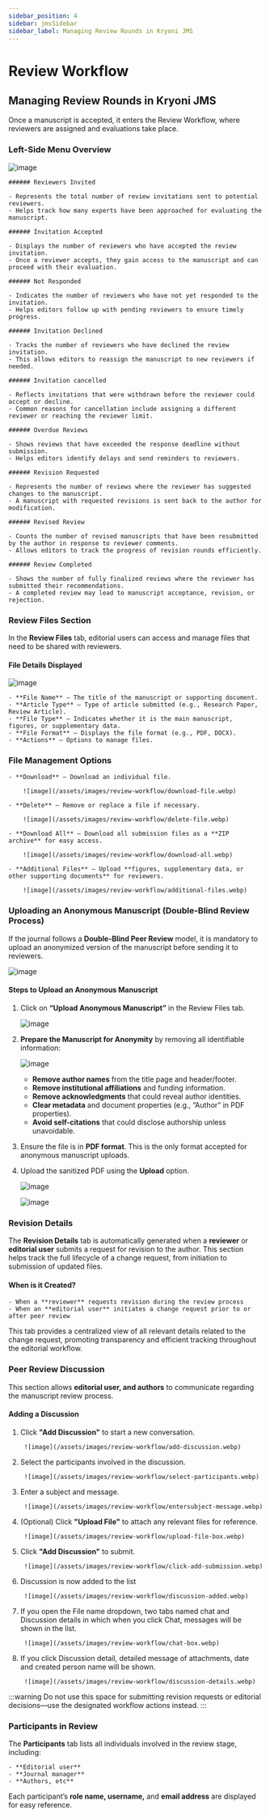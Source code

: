 ```yaml
---
sidebar_position: 4
sidebar: jmsSidebar
sidebar_label: Managing Review Rounds in Kryoni JMS
---
```

# Review Workflow

## Managing Review Rounds in Kryoni JMS

Once a manuscript is accepted, it enters the Review Workflow, where reviewers are assigned and evaluations take place.

### Left-Side Menu Overview

![image](/assets/images/review-workflow/left-side-menu.webp)

    ###### Reviewers Invited

    - Represents the total number of review invitations sent to potential reviewers.
    - Helps track how many experts have been approached for evaluating the manuscript.

    ###### Invitation Accepted

    - Displays the number of reviewers who have accepted the review invitation.
    - Once a reviewer accepts, they gain access to the manuscript and can proceed with their evaluation.

    ###### Not Responded

    - Indicates the number of reviewers who have not yet responded to the invitation.
    - Helps editors follow up with pending reviewers to ensure timely progress.

    ###### Invitation Declined

    - Tracks the number of reviewers who have declined the review invitation.
    - This allows editors to reassign the manuscript to new reviewers if needed.

    ###### Invitation cancelled

    - Reflects invitations that were withdrawn before the reviewer could accept or decline.
    - Common reasons for cancellation include assigning a different reviewer or reaching the reviewer limit.
    
    ###### Overdue Reviews

    - Shows reviews that have exceeded the response deadline without submission.
    - Helps editors identify delays and send reminders to reviewers.

    ###### Revision Requested

    - Represents the number of reviews where the reviewer has suggested changes to the manuscript.
    - A manuscript with requested revisions is sent back to the author for modification.

    ###### Revised Review

    - Counts the number of revised manuscripts that have been resubmitted by the author in response to reviewer comments.
    - Allows editors to track the progress of revision rounds efficiently.

    ###### Review Completed

    - Shows the number of fully finalized reviews where the reviewer has submitted their recommendations.
    - A completed review may lead to manuscript acceptance, revision, or rejection.

### Review Files Section

In the **Review Files** tab, editorial users can access and manage files that need to be shared with reviewers.

#### File Details Displayed

![image](/assets/images/review-workflow/file-details-displayed.webp)

    - **File Name** – The title of the manuscript or supporting document.
    - **Article Type** – Type of article submitted (e.g., Research Paper, Review Article).
    - **File Type** – Indicates whether it is the main manuscript, figures, or supplementary data.
    - **File Format** – Displays the file format (e.g., PDF, DOCX).
    - **Actions** – Options to manage files.

### File Management Options

    - **Download** – Download an individual file.

        ![image](/assets/images/review-workflow/download-file.webp)

    - **Delete** – Remove or replace a file if necessary.

        ![image](/assets/images/review-workflow/delete-file.webp)

    - **Download All** – Download all submission files as a **ZIP archive** for easy access.

        ![image](/assets/images/review-workflow/download-all.webp)

    - **Additional Files** – Upload **figures, supplementary data, or other supporting documents** for reviewers.

        ![image](/assets/images/review-workflow/additional-files.webp)

### Uploading an Anonymous Manuscript (Double-Blind Review Process)

If the journal follows a **Double-Blind Peer Review** model, it is mandatory to upload an anonymized version of the manuscript before sending it to reviewers.

![image](/assets/images/review-workflow/warning-uploading.webp)

#### Steps to Upload an Anonymous Manuscript

1. Click on **“Upload Anonymous Manuscript”** in the Review Files tab.

    ![image](/assets/images/review-workflow/upload-anonymous.webp)

2. **Prepare the Manuscript for Anonymity** by removing all identifiable information:

    ![image](/assets/images/review-workflow/list-upload-anaonymous.webp)

    - **Remove author names** from the title page and header/footer.
    - **Remove institutional affiliations** and funding information.
    - **Remove acknowledgments** that could reveal author identities.
    - **Clear metadata** and document properties (e.g., “Author” in PDF properties).
    - **Avoid self-citations** that could disclose authorship unless unavoidable.

3. Ensure the file is in **PDF format**. This is the only format accepted for anonymous manuscript uploads.
4. Upload the sanitized PDF using the **Upload** option.

    ![image](/assets/images/review-workflow/after-file-uploaded.webp)

    ![image](/assets/images/review-workflow/display-anonymous.webp)

### Revision Details

The **Revision Details** tab is automatically generated when a **reviewer** or **editorial user** submits a request for revision to the author. This section helps track the full lifecycle of a change request, from initiation to submission of updated files.

#### When is it Created?

    - When a **reviewer** requests revision during the review process
    - When an **editorial user** initiates a change request prior to or after peer review

This tab provides a centralized view of all relevant details related to the change request, promoting transparency and efficient tracking throughout the editorial workflow.

### Peer Review Discussion

This section allows **editorial user, and authors** to communicate regarding the manuscript review process.

#### Adding a Discussion

1. Click **"Add Discussion"** to start a new conversation.

        ![image](/assets/images/review-workflow/add-discussion.webp)

2. Select the participants involved in the discussion.

        ![image](/assets/images/review-workflow/select-participants.webp)

3. Enter a subject and message.

        ![image](/assets/images/review-workflow/entersubject-message.webp)

4. (Optional) Click **"Upload File"** to attach any relevant files for reference.

        ![image](/assets/images/review-workflow/upload-file-box.webp)

5. Click **"Add Discussion"** to submit.

        ![image](/assets/images/review-workflow/click-add-submission.webp)

6. Discussion is now added to the list

        ![image](/assets/images/review-workflow/discussion-added.webp)

7. If you open the File name dropdown, two tabs named chat and Discussion details in which when you click Chat, messages will be shown in the list.

        ![image](/assets/images/review-workflow/chat-box.webp)

8. If you click Discussion detail, detailed message of attachments, date and created person name will be shown.

        ![image](/assets/images/review-workflow/discussion-details.webp)

:::warning
Do not use this space for submitting revision requests or editorial decisions—use the designated workflow actions instead.
:::

### Participants in Review

The **Participants** tab lists all individuals involved in the review stage, including:

    - **Editorial user**
    - **Journal manager**
    - **Authors, etc**

Each participant’s **role name, username,** and **email address** are displayed for easy reference.
